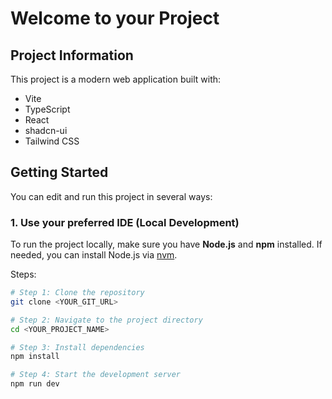 # Welcome to your Project

## Project Information

This project is a modern web application built with:

- Vite
- TypeScript
- React
- shadcn-ui
- Tailwind CSS

## Getting Started

You can edit and run this project in several ways:

### 1. Use your preferred IDE (Local Development)

To run the project locally, make sure you have **Node.js** and **npm** installed. If needed, you can install Node.js via [nvm](https://github.com/nvm-sh/nvm#installing-and-updating).

Steps:

```sh
# Step 1: Clone the repository
git clone <YOUR_GIT_URL>

# Step 2: Navigate to the project directory
cd <YOUR_PROJECT_NAME>

# Step 3: Install dependencies
npm install

# Step 4: Start the development server
npm run dev
